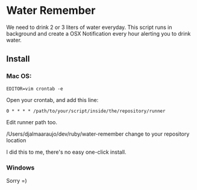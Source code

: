 # Water Remember

We need to drink 2 or 3 liters of water everyday. This script runs in background and create a OSX Notification every hour alerting you to drink water.

## Install
### Mac OS:

```
EDITOR=vim crontab -e
```

Open your crontab, and add this line:

```
0 * * * * /path/to/your/script/inside/the/repository/runner
```

Edit runner path too.

/Users/djalmaaraujo/dev/ruby/water-remember change to your repository location

I did this to me, there's no easy one-click install.

### Windows
Sorry =)